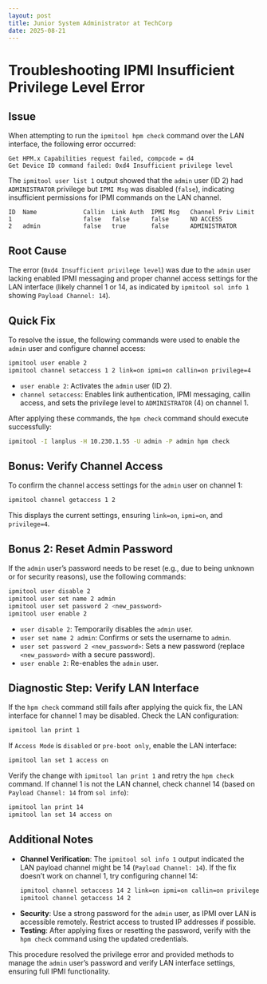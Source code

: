 ```yaml
---
layout: post
title: Junior System Administrator at TechCorp
date: 2025-08-21
---
```


# Troubleshooting IPMI Insufficient Privilege Level Error

## Issue

When attempting to run the `ipmitool hpm check` command over the LAN interface, the following error occurred:

```
Get HPM.x Capabilities request failed, compcode = d4
Get Device ID command failed: 0xd4 Insufficient privilege level
```

The `ipmitool user list 1` output showed that the `admin` user (ID 2) had `ADMINISTRATOR` privilege but `IPMI Msg` was disabled (`false`), indicating insufficient permissions for IPMI commands on the LAN channel.

```
ID  Name             Callin  Link Auth  IPMI Msg   Channel Priv Limit
1                    false   false      false      NO ACCESS
2   admin            false   true       false      ADMINISTRATOR
```

## Root Cause

The error (`0xd4 Insufficient privilege level`) was due to the `admin` user lacking enabled IPMI messaging and proper channel access settings for the LAN interface (likely channel 1 or 14, as indicated by `ipmitool sol info 1` showing `Payload Channel: 14`).

## Quick Fix

To resolve the issue, the following commands were used to enable the `admin` user and configure channel access:

```bash
ipmitool user enable 2
ipmitool channel setaccess 1 2 link=on ipmi=on callin=on privilege=4
```

- `user enable 2`: Activates the `admin` user (ID 2).
- `channel setaccess`: Enables link authentication, IPMI messaging, callin access, and sets the privilege level to `ADMINISTRATOR` (4) on channel 1.

After applying these commands, the `hpm check` command should execute successfully:

```bash
ipmitool -I lanplus -H 10.230.1.55 -U admin -P admin hpm check
```

## Bonus: Verify Channel Access

To confirm the channel access settings for the `admin` user on channel 1:

```bash
ipmitool channel getaccess 1 2
```

This displays the current settings, ensuring `link=on`, `ipmi=on`, and `privilege=4`.

## Bonus 2: Reset Admin Password

If the `admin` user’s password needs to be reset (e.g., due to being unknown or for security reasons), use the following commands:

```bash
ipmitool user disable 2
ipmitool user set name 2 admin
ipmitool user set password 2 <new_password>
ipmitool user enable 2
```

- `user disable 2`: Temporarily disables the `admin` user.
- `user set name 2 admin`: Confirms or sets the username to `admin`.
- `user set password 2 <new_password>`: Sets a new password (replace `<new_password>` with a secure password).
- `user enable 2`: Re-enables the `admin` user.

## Diagnostic Step: Verify LAN Interface

If the `hpm check` command still fails after applying the quick fix, the LAN interface for channel 1 may be disabled. Check the LAN configuration:

```bash
ipmitool lan print 1
```

If `Access Mode` is `disabled` or `pre-boot only`, enable the LAN interface:

```bash
ipmitool lan set 1 access on
```

Verify the change with `ipmitool lan print 1` and retry the `hpm check` command. If channel 1 is not the LAN channel, check channel 14 (based on `Payload Channel: 14` from `sol info`):

```bash
ipmitool lan print 14
ipmitool lan set 14 access on
```

## Additional Notes

- **Channel Verification**: The `ipmitool sol info 1` output indicated the LAN payload channel might be 14 (`Payload Channel: 14`). If the fix doesn’t work on channel 1, try configuring channel 14:
  ```bash
  ipmitool channel setaccess 14 2 link=on ipmi=on callin=on privilege=4
  ipmitool channel getaccess 14 2
  ```
- **Security**: Use a strong password for the `admin` user, as IPMI over LAN is accessible remotely. Restrict access to trusted IP addresses if possible.
- **Testing**: After applying fixes or resetting the password, verify with the `hpm check` command using the updated credentials.

This procedure resolved the privilege error and provided methods to manage the `admin` user’s password and verify LAN interface settings, ensuring full IPMI functionality.
